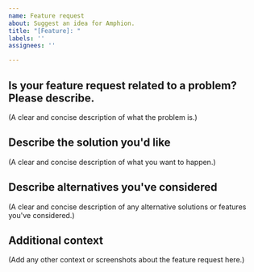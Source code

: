 ```yaml
---
name: Feature request
about: Suggest an idea for Amphion.
title: "[Feature]: "
labels: ''
assignees: ''

---
```


## Is your feature request related to a problem? Please describe.
(A clear and concise description of what the problem is.)

## Describe the solution you'd like
(A clear and concise description of what you want to happen.)

## Describe alternatives you've considered
(A clear and concise description of any alternative solutions or features you've considered.)

## Additional context
(Add any other context or screenshots about the feature request here.)
